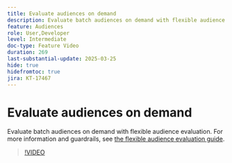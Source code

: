 ```yaml
---
title: Evaluate audiences on demand
description: Evaluate batch audiences on demand with flexible audience evaluation.
feature: Audiences
role: User,Developer
level: Intermediate
doc-type: Feature Video
duration: 269
last-substantial-update: 2025-03-25
hide: true
hidefromtoc: true
jira: KT-17467
---
```


# Evaluate audiences on demand

Evaluate batch audiences on demand with flexible audience evaluation. For more information and guardrails, see [the flexible audience evaluation guide](https://experienceleague.adobe.com/en/docs/experience-platform/segmentation/methods/flexible-audience-evaluation).

>[!VIDEO](https://video.tv.adobe.com/v/3453640/?learn=on&enablevpops)

